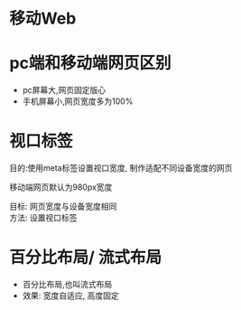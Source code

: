 # 移动Web

# pc端和移动端网页区别

* pc屏幕大,网页固定版心
* 手机屏幕小,网页宽度多为100%

# 视口标签

目的:使用meta标签设置视口宽度, 制作适配不同设备宽度的网页

移动端网页默认为980px宽度

目标: 网页宽度与设备宽度相同  
方法: 设置视口标签

# 百分比布局/ 流式布局

* 百分比布局,也叫流式布局
* 效果: 宽度自适应, 高度固定
